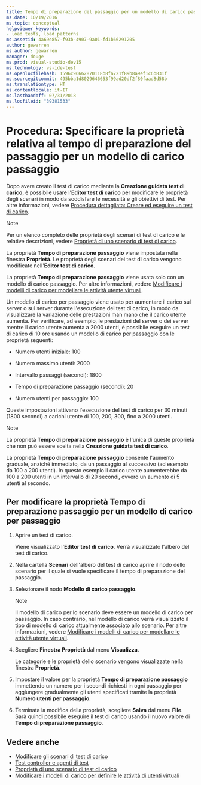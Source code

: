 ```yaml
---
title: Tempo di preparazione del passaggio per un modello di carico passaggio per i test di carico in Visual Studio
ms.date: 10/19/2016
ms.topic: conceptual
helpviewer_keywords:
- load tests, load patterns
ms.assetid: 4a69e857-f93b-4907-9a01-fd1b66291205
author: gewarren
ms.author: gewarren
manager: douge
ms.prod: visual-studio-dev15
ms.technology: vs-ide-test
ms.openlocfilehash: 1596c96662870118b8fa721f89b8a9ef1c6b831f
ms.sourcegitcommit: 495bba1d8029646653f99ad20df2f80faad8d58b
ms.translationtype: HT
ms.contentlocale: it-IT
ms.lasthandoff: 07/31/2018
ms.locfileid: "39381533"
---
```

# <a name="how-to-specify-the-step-ramp-time-property-for-a-step-load-pattern"></a>Procedura: Specificare la proprietà relativa al tempo di preparazione del passaggio per un modello di carico passaggio

Dopo avere creato il test di carico mediante la **Creazione guidata test di carico**, è possibile usare l'**Editor test di carico** per modificare le proprietà degli scenari in modo da soddisfare le necessità e gli obiettivi di test. Per altre informazioni, vedere [Procedura dettagliata: Creare ed eseguire un test di carico](../test/walkthrough-create-and-run-a-load-test.md).

> [!NOTE]
> Per un elenco completo delle proprietà degli scenari di test di carico e le relative descrizioni, vedere [Proprietà di uno scenario di test di carico](../test/load-test-scenario-properties.md).

La proprietà **Tempo di preparazione passaggio** viene impostata nella finestra **Proprietà**. Le proprietà degli scenari dei test di carico vengono modificate nell'**Editor test di carico**.

La proprietà **Tempo di preparazione passaggio** viene usata solo con un modello di carico passaggio. Per altre informazioni, vedere [Modificare i modelli di carico per modellare le attività utente virtuali](../test/edit-load-patterns-to-model-virtual-user-activities.md).

Un modello di carico per passaggio viene usato per aumentare il carico sul server o sui server durante l'esecuzione dei test di carico, in modo da visualizzare la variazione delle prestazioni man mano che il carico utente aumenta. Per verificare, ad esempio, le prestazioni del server o dei server mentre il carico utente aumenta a 2000 utenti, è possibile eseguire un test di carico di 10 ore usando un modello di carico per passaggio con le proprietà seguenti:

-   Numero utenti iniziale: 100

-   Numero massimo utenti: 2000

-   Intervallo passaggi (secondi): 1800

-   Tempo di preparazione passaggio (secondi): 20

-   Numero utenti per passaggio: 100

Queste impostazioni attivano l'esecuzione del test di carico per 30 minuti (1800 secondi) a carichi utente di 100, 200, 300, fino a 2000 utenti.

> [!NOTE]
> La proprietà **Tempo di preparazione passaggio** è l'unica di queste proprietà che non può essere scelta nella **Creazione guidata test di carico**.

La proprietà **Tempo di preparazione passaggio** consente l'aumento graduale, anziché immediato, da un passaggio al successivo (ad esempio da 100 a 200 utenti). In questo esempio il carico utente aumenterebbe da 100 a 200 utenti in un intervallo di 20 secondi, ovvero un aumento di 5 utenti al secondo.

## <a name="to-edit-the-step-ramp-time-property-for-a-step-load-pattern"></a>Per modificare la proprietà Tempo di preparazione passaggio per un modello di carico per passaggio

1.  Aprire un test di carico.

     Viene visualizzato l'**Editor test di carico**. Verrà visualizzato l'albero del test di carico.

2.  Nella cartella **Scenari** dell'albero del test di carico aprire il nodo dello scenario per il quale si vuole specificare il tempo di preparazione del passaggio.

3.  Selezionare il nodo **Modello di carico passaggio**.

    > [!NOTE]
    > Il modello di carico per lo scenario deve essere un modello di carico per passaggio. In caso contrario, nel modello di carico verrà visualizzato il tipo di modello di carico attualmente associato allo scenario. Per altre informazioni, vedere [Modificare i modelli di carico per modellare le attività utente virtuali](../test/edit-load-patterns-to-model-virtual-user-activities.md).

4.  Scegliere **Finestra Proprietà** dal menu **Visualizza**.

     Le categorie e le proprietà dello scenario vengono visualizzate nella finestra **Proprietà**.

5.  Impostare il valore per la proprietà **Tempo di preparazione passaggio** immettendo un numero per i secondi richiesti in ogni passaggio per aggiungere gradualmente gli utenti specificati tramite la proprietà **Numero utenti per passaggio**.

6.  Terminata la modifica della proprietà, scegliere **Salva** dal menu **File**. Sarà quindi possibile eseguire il test di carico usando il nuovo valore di **Tempo di preparazione passaggio**.

## <a name="see-also"></a>Vedere anche

- [Modificare gli scenari di test di carico](../test/edit-load-test-scenarios.md)
- [Test controller e agenti di test](configure-test-agents-and-controllers-for-load-tests.md)
- [Proprietà di uno scenario di test di carico](../test/load-test-scenario-properties.md)
- [Modificare i modelli di carico per definire le attività di utenti virtuali](../test/edit-load-patterns-to-model-virtual-user-activities.md)